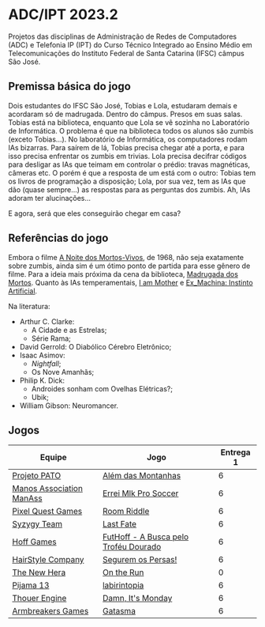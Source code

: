 # ADC/IPT 2023.2

Projetos das disciplinas de Administração de Redes de Computadores (ADC) e Telefonia IP (IPT) do Curso Técnico Integrado ao Ensino Médio em Telecomunicações do Instituto Federal de Santa Catarina (IFSC) câmpus São José.

## Premissa básica do jogo

Dois estudantes do IFSC São José, Tobias e Lola, estudaram demais e acordaram só de madrugada.
Dentro do câmpus.
Presos em suas salas.
Tobias está na biblioteca, enquanto que Lola se vê sozinha no Laboratório de Informática.
O problema é que na biblioteca todos os alunos são zumbis (exceto Tobias...).
No laboratório de Informática, os computadores rodam IAs bizarras.
Para saírem de lá, Tobias precisa chegar até a porta, e para isso precisa enfrentar os zumbis em trivias.
Lola precisa decifrar códigos para desligar as IAs que teimam em controlar o prédio: travas magnéticas, câmeras etc.
O porém é que a resposta de um está com o outro: Tobias tem os livros de programação a disposição; Lola, por sua vez, tem as IAs que dão (quase sempre...) as respostas para as perguntas dos zumbis.
Ah, IAs adoram ter alucinações...

E agora, será que eles conseguirão chegar em casa?

## Referências do jogo

Embora o filme [A Noite dos Mortos-Vivos](https://www.imdb.com/title/tt0063350/), de 1968, não seja exatamente sobre zumbis, ainda sim é um ótimo ponto de partida para esse gênero de filme. Para a ideia mais próxima da cena da biblioteca, [Madrugada dos Mortos](https://www.imdb.com/title/tt0363547/). Quanto às IAs temperamentais, [I am Mother](https://www.imdb.com/title/tt6292852/) e [Ex_Machina: Instinto Artificial](https://www.imdb.com/title/tt0363547/).

Na literatura:

- Arthur C. Clarke:
  - A Cidade e as Estrelas;
  - Série Rama;
- David Gerrold: O Diabólico Cérebro Eletrônico;
- Isaac Asimov:
  - _Nightfall_;
  - Os Nove Amanhãs;
- Philip K. Dick:
  - Androides sonham com Ovelhas Elétricas?;
  - Ubik;
- William Gibson: Neuromancer.

## Jogos

| Equipe | Jogo | Entrega 1 |
|-|-|-|
| [Projeto PATO](https://github.com/Projeto-PATO) | [Além das Montanhas](https://github.com/Projeto-PATO/Alem-das-Montanhas) | 6 |
| [Manos Association ManAss](https://github.com/Manos-association-ManAss) | [Errei Mlk Pro Soccer](https://github.com/Manos-association-ManAss/ErreiFuiMlk-ProSoccer) | 6 |
| [Pixel Quest Games](https://github.com/Pixel-Quest-Games) | [Room Riddle](https://github.com/Pixel-Quest-Games/Room-Riddle) | 6 |
| [Syzygy Team](https://github.com/SyzygyTeam) | [Last Fate](https://github.com/SyzygyTeam/LastFate) | 6 |
| [Hoff Games](https://github.com/Hoff-Games) | [FutHoff - A Busca pelo Troféu Dourado](https://github.com/Hoff-Games/FutHoff_-_A_Busca_pelo_Trofeu_Dourado) | 6 |
| [HairStyle Company](https://github.com/Hairstyle-Company/SeguremOsPersas) | [Segurem os Persas!](https://github.com/Hairstyle-Company/SeguremOsPersas) | 6 |
| [The New Hera](https://github.com/The-New-Hera) | [On the Run](https://github.com/The-New-Hera/On-The-Run) | 0 |
| [Pijama 13](https://github.com/pijama-13) | [labirintopia](https://github.com/pijama-13/labirintopia) | 6 |
| [Thouer Engine](https://github.com/Thouer-Engine) | [Damn, It's Monday](https://github.com/Thouer-Engine/damnitsmonday) | 6 |
| [Armbreakers Games](https://github.com/ARMBREAKERS-GAMES) | [Gatasma](https://github.com/ARMBREAKERS-GAMES/Gatasma) | 6 |
